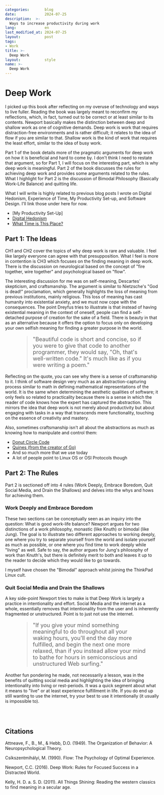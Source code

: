 ```yaml
---
categories:       blog
date:             2024-07-25
description:  >-
  Ways to increase productivity during work
lang:             en
last_modified_at: 2024-07-25
layout:           post
tags:
- Work
title: >-
  Deep Work
layout:           style
name: >-
  Deep Work
---
```


# Deep Work

I picked up this book after reflecting on my overuse of technology and ways to live fuller. Reading the book was largely meant to reconfirm my reflections, which, in fact, turned out to be correct or at least similar to its contents. Newport basically makes the distinction between deep and shallow work as one of cognitive demands. Deep work is work that requires distraction-free environments and is rather difficult; it relates to the idea of flow if you are similar to that. Shallow work is the kind of work that requires the least effort, similar to the idea of busy work. 

Part 1 of the book details more of the pragmatic arguments for deep work on how it is beneficial and hard to come by. I don't think I need to restate that argument, so for Part 1, I will focus on the interesting part, which is why deep work is meaningful. Part 2 of the book discusses the rules for achieving deep work and provides some arguments related to the rules. What I highlight for Part 2 is the discussion of Bimodal Philosophy (Basically Work-Life Balance) and quitting life.

What I will write is highly related to previous blog posts I wrote on Digital Hedonism, Experience of Time, My Productivity Set-up, and Software Design. 
I'll link those under here for now.
* [My Productivity Set-Up]
* [Digital Hedonism](https://blog.yougao.dev/life/digital-hedonism/)
* [What Time is This Place?](https://blog.yougao.dev/books/what-time-is-this-place/)

## Part 1: The Ideas

CH1 and CH2 cover the topics of why deep work is rare and valuable. I feel like largely everyone can agree with that presupposition. What I feel is more in contention is CH3 which focuses on the finding meaning in deep work. There is the discussion on neurological based on the concept of "fire together, wire together" and psychological based on "flow". 

The interesting discussion for me was on self-meaning, Descartes' skepticism, and craftsmanship. The argument is similar to Nietzsche's "God is dead!" proclamation, which generally highlights the loss of meaning from previous institutions, mainly religious. This loss of meaning has cast humanity into existential anxiety, and we must now cope with the consequences. The point Dreyfus tries to illustrate is that instead of having existential meaning in the context of oneself, people can find a self-detached purpose of creation for the sake of a field. There is beauty in that as an alternative because it offers the option to focus only on developing your own selfish meaning for finding a greater purpose in the world. 


<figure class="container-lg my-6" style="padding: 0;">
 <blockquote class="blockquote" style="font-size: 18px;">
 <p> "Beautiful code is short and concise, so if you were to give that code to another programmer, they would say, "Oh, that's well-written code." It's much like as if you were writing a poem." </p>
 </blockquote>
</figure>


Reflecting on the quote, you can see why there is a sense of craftsmanship to it. I think of software design very much as an abstraction-capturing process similar to math in defining mathematical representations of the world. It is the same when determining the aesthetic qualities of software; it only feels so related to practicality because there is a sense in which the reader of code knows how the expert has captured the abstraction. This mirrors the idea that deep work is not merely about productivity but about engaging with tasks in a way that transcends mere functionality, touching on the essence of creativity and mastery. 

Also, sometimes craftsmanship isn't all about the abstractions as much as knowing how to manipulate and control them:
- [Donut Circle Code](https://www.a1k0n.net/2011/07/20/donut-math.html)
- [Quines (from the creator of Go)](https://github.com/rsc/quine)
- And so much more that we use today
- A lot of people point to Linux OS or OSI Protocols though

## Part 2: The Rules

Part 2 is sectioned off into 4 rules (Work Deeply, Embrace Boredom, Quit Social Media, and Drain the Shallows) and delves into the whys and hows for achieving them.

### Work Deeply and Embrace Boredom

These two sections can be conceptually seen as an inquiry into the question: What is good work-life balance? Newport argues for two distinctions of a work philosophy, monastic (like Knuth) or bimodal (like Jung). The goal is to illustrate two different approaches to working deeply, one where you try to separate yourself from the world and isolate yourself as much as possible, or one where you find time to work deeply while "living" as well. Safe to say, the author argues for Jung's philosophy of work than Knuth's, but there is definitely merit to both and leaves it up to the reader to decide which they would like to go towards.

I myself have chosen the "Bimodal" approach whilst joining the ThinkPad Linux cult.

### Quit Social Media and Drain the Shallows

A key side-point Newport tries to make is that Deep Work is largely a practice in intentionality and effort. Social Media and the internet as a whole, essentially removes that intentionality from the user and is inherently fragmented or unstructured. Point is to just not use the internet.


<figure class="container-lg my-6" style="padding: 0;">
 <blockquote class="blockquote" style="font-size: 18px;">
 <p> "If you give your mind something meaningful to do throughout all your waking hours, you'll end the day more fulfilled, and begin the next one more relaxed, than if you instead allow your mind to bathe for hours in semiconscious and unstructured Web surfing." </p>
 </blockquote>
</figure>


Another fun pondering he made, not necessarily a lesson, was in the benefits of quitting social media and highlighting the idea of bringing intentionality into living or rest-periods. It was a quick segment about what it means to "live" or at least experience fulfillment in life. If you do end up still wanting to use the internet, try your best to use it intentionally (it usually is impossible to).

<br/><br/>

## Citations

Attneave, F., B., M., & Hebb, D.O. (1949). The Organization of Behavior: A Neuropsychological Theory.

Csíkszentmihályi, M. (1990). Flow: The Psychology of Optimal Experience.

Newport, C.C. (2016). Deep Work: Rules for Focused Success in a Distracted World.

Kelly, H. D. a. S. D. (2011). All Things Shining: Reading the western classics to find meaning in a secular age. 